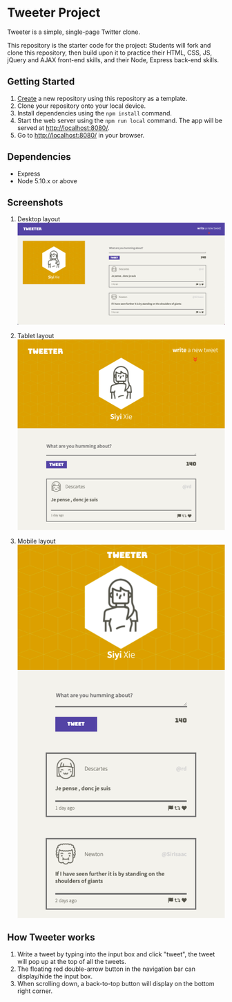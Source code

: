 # Tweeter Project

Tweeter is a simple, single-page Twitter clone.

This repository is the starter code for the project: Students will fork and clone this repository, then build upon it to practice their HTML, CSS, JS, jQuery and AJAX front-end skills, and their Node, Express back-end skills.

## Getting Started

1. [Create](https://docs.github.com/en/repositories/creating-and-managing-repositories/creating-a-repository-from-a-template) a new repository using this repository as a template.
2. Clone your repository onto your local device.
3. Install dependencies using the `npm install` command.
3. Start the web server using the `npm run local` command. The app will be served at <http://localhost:8080/>.
4. Go to <http://localhost:8080/> in your browser.

## Dependencies

- Express
- Node 5.10.x or above

## Screenshots
1. Desktop layout
![desktop](https://github.com/isissi/tweeter/blob/master/screenshots/desktop-layout.png?raw=true)

2. Tablet layout
![tablet](https://github.com/isissi/tweeter/blob/master/screenshots/tablet-layout.png?raw=true)

3. Mobile layout
![mobile](https://github.com/isissi/tweeter/blob/master/screenshots/mobile-layout.png?raw=true)


## How Tweeter works
1. Write a tweet by typing into the input box and click "tweet", the tweet will pop up at the top of all the tweets. 
2. The floating red double-arrow button in the navigation bar can display/hide the input box. 
3. When scrolling down, a back-to-top button will display on the bottom right corner. 
